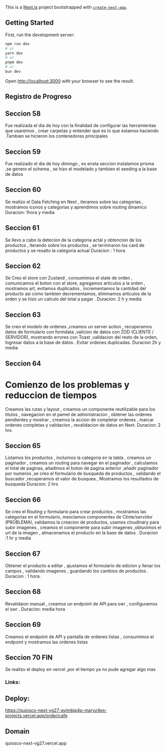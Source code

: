 This is a [Next.js](https://nextjs.org/) project bootstrapped with [`create-next-app`](https://github.com/vercel/next.js/tree/canary/packages/create-next-app).

## Getting Started

First, run the development server:

```bash
npm run dev
# or
yarn dev
# or
pnpm dev
# or
bun dev
```

Open [http://localhost:3000](http://localhost:3000) with your browser to see the result.

## Registro de Progreso

## Seccion 58

Fue realizada el dia de hoy con la finalidad de configurar las herramientas que usaremos , crear carpetas y entender que es lo que estamos haciendo .Tambien se hicieron los contenedores principales

## Seccion 59

Fue realizado el dia de hoy dimingo , es ensta seccion instalamos prisma ,se genero el schema , se hizo el modelado y tambien el seeding a la base de datos

## Seccion 60

Se realizo el Data Fetching en Next , iteramos sobre las categorias , mostramos iconos y categorias y aprendimos sobre routing dinamico Duracion: 1hora y media

## Seccion 61

Se llevo a cabo la detecion de la categoria actal y obtencion de los productos , iterando sobre los productos , se terminaron los card de productos y se resalto la categoria actual Duracion : 1 hora

## Seccion 62

Se Creo el store con Zustand , consumimos el state de orden , comunicamos el boton con el store, agregamos articulos a la orden , mostramos art, evitamos duplicados , incrementamos la cantidad del producto asi como tambien decrementamos, eliminamos articulos de la orden y se hizo un calculo del total a pagar . Duracion: 2 h y media

## Seccion 63

Se creo el modelo de ordenes ,creamos un server action , recuperamos datos de formulario con formdata ,valicion de datos con ZOD (CLIENTE / SERVIDOR), mostrando errores con Toast ,validacion del resto de la orden, Ingresar datos a la base de datos . Evitar ordenes duplicadas. Duracion 2h y media

## Seccion 64

# Comienzo de los problemas y reduccion de tiempos

Creamos las rutas y layout , creamos un componente reutilizable para los titulos , navegacion en el pamel de administracion , obtener las ordenes pendientes y mostrar ,
creamos la accion de completar ordenes , marcar ordenes completas y validacion , revalidacion de datos en Next. Duracion: 2 hrs

## Seccion 65

Listamos los productos , incluimos la categoria en la tabla , creamos un paginador , creamos un routing para navegar en el paginador , calculamos el total de paginas, añadimos el boton de pagina anterior ,añadir paginador por numeros ,se creo el formulario de busqueda de productos , validando el buscador ,recuperamos el valor de busquea , Mostramos los resultados de busqueda
Duracion: 2 hrs

## Seccion 66

Se creo el Routing y formulario para crear productos , mostramos las categorias en el formulario, mexclamos componentes de Clinte/servidor (PROBLEMA), validamos la creacion de productos, usamos cloudinary para subir imagenes , creamos el componente para subir imagenes ,obtuvimos el url de la imagen , almacenamos el producto en la base de datos . Duracion :1 hr y media

## Seccion 67

Obtener el producto a editar , ajustamos el formulario de edicion y llenar los campos , validando imagenes , guardando los cambios de productos . Duracion : 1 hora.

## Seccion 68

Revalidaion manual , creamos un endpoint de API para swr , configuramos el swr . Duracion: media hora

## Seccion 69

Creamos el endpoint de API y pantalla de ordenes listas , consumimos el endpoint y mostramos las ordenes listas

## Seccion 70 FIN

Se realizo el deploy en vercel ,por el tiempo ya no pude agregar algo mas 

### Links:
## Deploy:
https://quiosco-next-vg27-avjmbjp4p-maryz4es-projects.vercel.app/order/cafe
## Domain
quiosco-next-vg27.vercel.app
